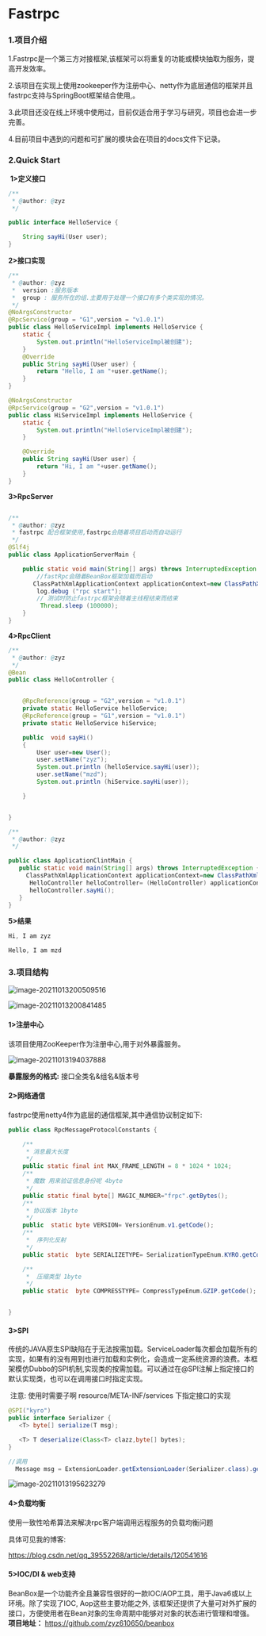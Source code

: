 

# Fastrpc

### 1.项目介绍

1.Fastrpc是一个第三方对接框架,该框架可以将重复的功能或模块抽取为服务，提高开发效率。

2.该项目在实现上使用zookeeper作为注册中心、netty作为底层通信的框架并且fastrpc支持与SpringBoot框架结合使用,。

3.此项目还没在线上环境中使用过，目前仅适合用于学习与研究，项目也会进一步完善。

4.目前项目中遇到的问题和可扩展的模块会在项目的docs文件下记录。

### 2.Quick Start

​      **1>定义接口**

```java
/**
 * @author: @zyz
 */

public interface HelloService {

    String sayHi(User user);
}
```

   **2>接口实现**

```java
/**
 * @author: @zyz
 *  version :服务版本
 *  group : 服务所在的组.主要用于处理一个接口有多个类实现的情况。
 */
@NoArgsConstructor
@RpcService(group = "G1",version = "v1.0.1")
public class HelloServiceImpl implements HelloService {
    static {
        System.out.println("HelloServiceImpl被创建");
    }
    @Override
    public String sayHi(User user) {
        return "Hello, I am "+user.getName();
    }
}


```

```java
@NoArgsConstructor
@RpcService(group = "G2",version = "v1.0.1")
public class HiServiceImpl implements HelloService {
    static {
        System.out.println("HelloServiceImpl被创建");
    }

    @Override
    public String sayHi(User user) {
        return "Hi, I am "+user.getName();
    }
}
```

**3>RpcServer**

```java

/**
 * @author: @zyz
 * fastrpc 配合框架使用,fastrpc会随着项目启动而自动运行
 */
@Slf4j
public class ApplicationServerMain {

    public static void main(String[] args) throws InterruptedException {
        //fastRpc会随着BeanBox框架加载而启动
       ClassPathXmlApplicationContext applicationContext=new ClassPathXmlApplicationContext ("classpath:beanbox.xml");
        log.debug ("rpc start");
        // 测试时防止fastrpc框架会随着主线程结束而结束
         Thread.sleep (100000);
    }
}

```

**4>RpcClient**

```java
/**
 * @author: @zyz
 */
@Bean
public class HelloController {


    @RpcReference(group = "G2",version = "v1.0.1")
    private static HelloService helloService;
    @RpcReference(group = "G1",version = "v1.0.1")
    private static HelloService hiService;

    public  void sayHi()
    {
        User user=new User();
        user.setName("zyz");
        System.out.println (helloService.sayHi(user));
        user.setName("mzd");
        System.out.println (hiService.sayHi(user));

    }


}
```

```java
/**
 * @author: @zyz
 */

public class ApplicationClintMain {
   public static void main(String[] args) throws InterruptedException {
     ClassPathXmlApplicationContext applicationContext=new ClassPathXmlApplicationContext ("classpath:beanbox.xml");
      HelloController helloController= (HelloController) applicationContext.getBean("helloController");
      helloController.sayHi();
   }
}
```

**5>结果**

```java
Hi, I am zyz

Hello, I am mzd
```



### 3.项目结构

![image-20211013200509516](img/image-20211013200509516.png)

![image-20211013200841485](img/image-20211013200841485.png)

#### 1>注册中心

 该项目使用ZooKeeper作为注册中心,用于对外暴露服务。

![image-20211013194037888](img/image-20211013194037888.png)

**暴露服务的格式:**    接口全类名&组名&版本号

#### 2>网络通信

  fastrpc使用netty4作为底层的通信框架,其中通信协议制定如下:

```java
public class RpcMessageProtocolConstants {

    /**
     * 消息最大长度
     */
    public static final int MAX_FRAME_LENGTH = 8 * 1024 * 1024;
    /**
     * 魔数 用来验证信息身份呢 4byte
     */
    public static final byte[] MAGIC_NUMBER="frpc".getBytes();
    /**
     * 协议版本 1byte
     */
    public  static byte VERSION= VersionEnum.v1.getCode();
    /**
     *  序列化反射
     */
    public static  byte SERIALIZETYPE= SerializationTypeEnum.KYRO.getCode();

    /**
     *  压缩类型 1byte
     */
    public static  byte COMPRESSTYPE= CompressTypeEnum.GZIP.getCode();


}
```

#### 3>SPI

​        传统的JAVA原生SPI缺陷在于无法按需加载。ServiceLoader每次都会加载所有的实现，如果有的没有用到也进行加载和实例化，会造成一定系统资源的浪费。本框架模仿Dubbo的SPI机制,实现类的按需加载。可以通过在@SPI注解上指定接口的默认实现类，也可以在调用接口时指定实现。

​        注意: 使用时需要子啊 resource/META-INF/services 下指定接口的实现

```java
@SPI("kyro")
public interface Serializer {
   <T> byte[] serialize(T msg);

   <T> T deserialize(Class<T> clazz,byte[] bytes);
}

//调用
  Message msg = ExtensionLoader.getExtensionLoader(Serializer.class).getExtension(SerializationTypeEnum.getName("json").deserialize(clazz, bytes);
```

![image-20211013195623279](img/image-20211013195623279.png)

#### 4>负载均衡

使用一致性哈希算法来解决rpc客户端调用远程服务的负载均衡问题

具体可见我的博客: 

https://blog.csdn.net/qq_39552268/article/details/120541616



#### 5>IOC/DI & web支持

BeanBox是一个功能齐全且兼容性很好的一款IOC/AOP工具，用于Java6或以上环境。除了实现了IOC, Aop这些主要功能之外, 该框架还提供了大量可对外扩展的接口，方便使用者在Bean对象的生命周期中能够对对象的状态进行管理和增强。
**项目地址：** https://github.com/zyz610650/beanbox













